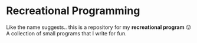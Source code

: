 # Recreational Programming

Like the name suggests.. this is a repository for my **recreational program** 😜 A collection of small programs that I write for fun.
